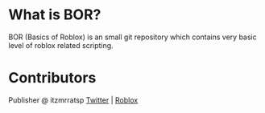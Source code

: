 # What is BOR?
BOR (Basics of Roblox) is an small git repository which contains very basic level of roblox related scripting.

# Contributors
Publisher @ itzmrratsp [Twitter](https://x.com/ItzMrRatsP) | [Roblox](roblox.com/users/2536605621/profile)